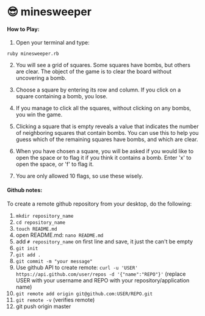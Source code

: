 # :sunglasses: minesweeper

#### How to Play:
1. Open your terminal and type:
```
ruby minesweeper.rb
```
2. You will see a grid of squares. Some squares have bombs, but others are clear. The object of the game is to clear the board without uncovering a bomb.

3. Choose a square by entering its row and column. If you click on a square containing a bomb, you lose. 

4. If you manage to click all the squares, without clicking on any bombs, you win the game.

5. Clicking a square that is empty reveals a value that indicates the number of neighboring squares that contain bombs. You can use this to help you guess which of the remaining squares have bombs, and which are clear.

6. When you have chosen a square, you will be asked if you would like to open the space or to flag it if you think it contains a bomb. Enter 'x' to open the space, or 'f' to flag it. 

7. You are only allowed 10 flags, so use these wisely.


#### Github notes:
To create a remote github repository from your desktop, do the following:
1. `mkdir repository_name`
2. `cd repository_name`
3. `touch README.md`
4. open README.md:
   `nano README.md`
5.  add `# repository_name` on first line and save, it just the can't be empty 
6.  `git init`
7.  `git add .`
8.  `git commit -m "your message"`
9.  Use github API to create remote:
   `curl -u 'USER' https://api.github.com/user/repos -d '{"name":"REPO"}'`
   (replace USER with your username and REPO with your repository/application name)
10. `git remote add origin git@github.com:USER/REPO.git`
11. `git remote -v`
    (verifies remote)
7. git push origin master
